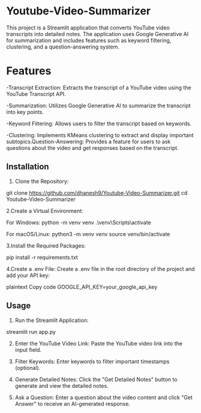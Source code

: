 # Youtube-Video-Summarizer
This project is a Streamlit application that converts YouTube video transcripts into detailed notes. The application uses Google Generative AI for summarization and includes features such as keyword filtering, clustering, and a question-answering system.

# Features
-Transcript Extraction: Extracts the transcript of a YouTube video using the YouTube Transcript API.

-Summarization: Utilizes Google Generative AI to summarize the transcript into key points.

-Keyword Filtering: Allows users to filter the transcript based on keywords.

-Clustering: Implements KMeans clustering to extract and display important subtopics.Question-Answering: Provides a feature for users to ask questions about the video and get responses based on the transcript.

## Installation
1. Clone the Repository:

git clone https://github.com/dhanesh9/Youtube-Video-Summarizer.git
cd Youtube-Video-Summarizer

2.Create a Virtual Environment:

For Windows:
python -m venv venv
.\venv\Scripts\activate

For macOS/Linux:
python3 -m venv venv
source venv/bin/activate

3.Install the Required Packages:

pip install -r requirements.txt

4.Create a .env File:
Create a .env file in the root directory of the project and add your API key:

plaintext
Copy code
GOOGLE_API_KEY=your_google_api_key

## Usage
1. Run the Streamlit Application:

streamlit run app.py

2. Enter the YouTube Video Link:
Paste the YouTube video link into the input field.

3. Filter Keywords:
Enter keywords to filter important timestamps (optional).

4. Generate Detailed Notes:
Click the "Get Detailed Notes" button to generate and view the detailed notes.

5. Ask a Question:
Enter a question about the video content and click "Get Answer" to receive an AI-generated response.
